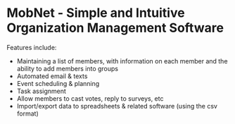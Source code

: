 # MobNet -  Simple and Intuitive Organization Management Software

Features include:
- Maintaining a list of members, with information on each member and the ability to add members into groups
- Automated email & texts
- Event scheduling & planning
- Task assignment
- Allow members to cast votes, reply to surveys, etc
- Import/export data to spreadsheets & related software (using the csv format)
